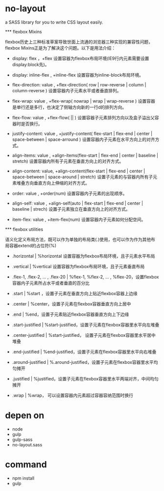 no-layout
==================
  a SASS library for you to write CSS layout easily.

*** flexbox Mixins

  flexbox历史上三种标准草案导致世面上流通的浏览器三种实现的兼容性问题，flexbox Mixins正是为了解决这个问题。以下是用法介绍：

* display: flex ，+flex  设置容器为flexbox布局环境(IE9行内元素需要设置display:block先)。

* display: inline-flex ,  +inline-flex 设置容器为inline-block布局环境。

* flex-direction: value ,  +flex-direction( row | row-reverse | column | column-reverse ) 设置容器内子元素水平或者垂直排列。

* flex-wrap: value , +flex-wrap( nowrap | wrap | wrap-reverse ) 设置容器是单行还是多行，也决定了侧轴方向新的一行d的排列方向。

* flex-flow: value ,  +flex-flow( <flex-direction> || <flex-wrap> )  设置容器子元素排列方向以及盒子溢出父容器时是否换行。

* justify-content: value ,  +justify-content( flex-start | flex-end | center | space-between | space-arround ) 设置容器内子元素在水平方向上的对齐方式。

* align-items: value ,  +align-items(flex-start | flex-end | center | baseline | stretch) 设置容器内所有子元素在垂直方向上的对齐方式。

* align-content: value,  +align-content(flex-start | flex-end | center | space-between | space-around | stretch)  设置子元素的与容器内所有子元素堆叠方向垂直方向上伸缩的对齐方式。

* order: value , +order(num)  设置容器内子元素的出现顺序。

* align-self: value , +align-self(auto | flex-start | flex-end | center | baseline | strech)  设置子元素独立在垂直方向上的对齐方式。

* item-flex: value , +item-flex(num) 设置容器内子元素如何分配空间。

*** flexbox utilities

  语义化定义布局方法，既可以作为单独的布局类(.)使用，也可以作为作为其他布局容器extend的占位符(%)

* .horizontal | %horizontal 设置容器为flexbox布局环境，且子元素水平布局
* .vertical | %vertical 设置容器为flexbox布局环境，且子元素垂直布局

* .flex-1, .flex-2, ... , .flex-20 | %flex-1, %flex-2, ... , %flex-20，设置flexbox容器内子元素所占水平或者垂直的百分比
* .start | %start ，设置子元素在垂直方向上贴近flexbox容器上边缘

* .center | %center，设置子元素在flexbox容器垂直方向上居中

* .end | %end，设置子元素贴近flexbox容器垂直方向上下边缘

* .start-justified | %start-justified，设置子元素在flexbox容器里水平向左堆叠

* .center-justified | %start-justified， 设置子元素在flexbox容器里水平居中堆叠

* .end-justified | %end-justified，设置子元素在flexbox容器里水平向右堆叠

* .around-justified | %.around-justified，设置子元素在flexbox容器里水平均匀摊开

* .justified | %justified，设置子元素在flexbox容器里水平两端对齐，中间均匀摊开

* .wrap | %wrap， 可以设置容器内元素超过容器容纳范围时换行


depen on
===================
* node
* gulp
* gulp-sass
* no-layout.sass

command
==================
* npm install
* gulp

